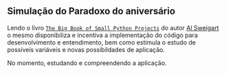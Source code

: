 ## Simulação do Paradoxo do aniversário

Lendo o livro [`The Big Book of Small Python Projects`](https://inventwithpython.com/bigbookpython/) do autor [Al Sweigart](https://twitter.com/AlSweigart) o mesmo disponibiliza  e incentiva a implementação do código para desenvolvimento e entendimento, bem como estimula o estudo de possíveis variáveis e novas possibildades de aplicação.

No momento, estudando e compreendendo a aplicação.



